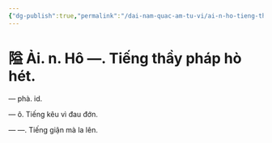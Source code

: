 ```yaml
---
{"dg-publish":true,"permalink":"/dai-nam-quac-am-tu-vi/ai-n-ho-tieng-thay-phap-ho-het/","tags":["âm-tự-vị"],"created":"2025-08-15T14:51:52.741+07:00"}
---
```


# 隘 Ải. n. Hô —. Tiếng thầy pháp hò hét.

— phà. id.

— ô. Tiếng kêu vì đau đớn.

— —. Tiếng giận mà la lên.